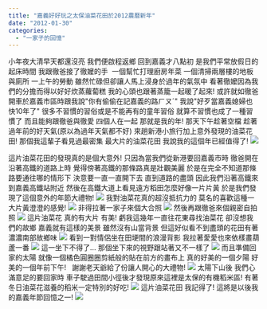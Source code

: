 ```yaml
---
title: "嘉義好好玩之太保油菜花田於2012農曆新年"
date: "2012-01-30"
categories: 
  - "一家子的回憶"
---
```


小年夜大清早天都還沒亮 我們便啟程返鄉 回到嘉義才八點初 是我們平常放假日的起床時間 我跟徹爸接了徹嬤的手  一個幫忙打理廚房年菜 一個清掃兩層樓的地板與廁所 一上午的勞動 雖然忙碌但卻讓人馬上浸身於過年的氣氛中 看著徹嬤因為我們的分擔而得以好好炊蒸蘿蔔糕 我的心頭也跟著蒸籠一起暖了起來! 或許就如徹爸開車於嘉義市區時跟我說"你有偷偷在記嘉義的路ㄏㄡˊ" 我說"好歹當嘉義媳婦也快10年了" 很多不習慣的習俗或是不能再有的童年習俗 就算不習慣也成了一種習慣了 而且能夠跟徹爸與徹愛 四個人在一起 那就是我的年! 那天下午趁著空檔 趁著過年前的好天氣(原以為過年天氣都不好) 來趟新港小旅行加上意外發現的油菜花田! 那個我這輩子看見過最密集 最大片的油菜花田 我說我的這個年已經值得了! ![](images/6787211135_d93652fa9d.jpg)

這片油菜花田的發現真的是個大意外! 只因為當我們從新港要回嘉義市時 徹爸開在沿著高鐵的道路上時 覺得傍著高鐵的那條路真是壯觀美麗 於是在完全不知道那條路要通往哪的情形下 決意要一直一直開下去 直到道路的盡頭 因此我們沿著高鐵來到嘉義高鐵站附近 然後在高鐵大道上看見遠方稻田怎麼好像一片片黃 於是我們發現了這個意外的年節大禮物! ![](images/6787210157_b86e8b1144.jpg) 我對油菜花真的超沒抵抗力的 莫名的喜歡這種一大片黃澄澄的感覺! ![](images/6787212039_b11e6d4276.jpg) 非得拉著一家子來個大合照 ![](images/6787210511_006bfe7092.jpg) 然後再跟徹爸來個親密自拍照 ![](images/6787210347_866bf9d369.jpg) 這片油菜花 真的有大片 有美! 虧我這幾年一直往花東尋找油菜花 卻沒想我們的故鄉 嘉義就有這樣的美景 雖然沒有山當背景 但這好似看不到盡頭的花田有著濃濃南部故鄉味 ![](images/6787212307_b0e8daeed0.jpg) 看到一對情侶坐在田埂間的浪漫背影 我拉著愛愛也來依樣畫葫蘆一番 ![](images/6787210883_bf1a7396e0.jpg) 這一坐下不得了... 那個坐下來的視野跟站著又不一樣了 ![](images/6787210687_93ac265ac2.jpg) 而且準備回家的太陽 就像一個橘色圓圈圈剪紙般的貼在前方的畫布上 真的好美的一個夕陽 好美的一個年前下午!   謝謝老天爺給了份讓人開心的大禮物! ![](images/6787211389_49180e6412.jpg) 太陽下山後 我們心滿意足的要回家時 車子駛過田間小徑後才發現原來這裡是太保的有機稻米區! 有著冬日油菜花滋養的稻米一定特別的好吃! ![](images/6787209693_9c73f6808e.jpg) 這片油菜花田 我記得了! 這將是以後我的嘉義年節回憶之一! ![](images/6787209981_ac2e9d3e37.jpg)
